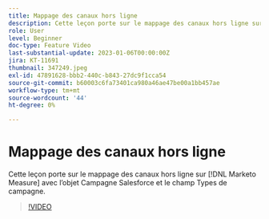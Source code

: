 ```yaml
---
title: Mappage des canaux hors ligne
description: Cette leçon porte sur le mappage des canaux hors ligne sur [!DNL Marketo Measure] avec l’objet Campagne Salesforce et le champ Types de campagne.
role: User
level: Beginner
doc-type: Feature Video
last-substantial-update: 2023-01-06T00:00:00Z
jira: KT-11691
thumbnail: 347249.jpeg
exl-id: 47891628-bbb2-440c-b843-27dc9f1cca54
source-git-commit: b60003c6fa73401ca980a46ae47be00a1bb457ae
workflow-type: tm+mt
source-wordcount: '44'
ht-degree: 0%

---
```


# Mappage des canaux hors ligne

Cette leçon porte sur le mappage des canaux hors ligne sur [!DNL Marketo Measure] avec l’objet Campagne Salesforce et le champ Types de campagne.

>[!VIDEO](https://video.tv.adobe.com/v/347249/?quality=12&learn=on)
